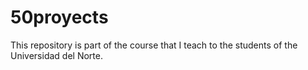 # 50proyects

This repository is part of the course that I teach to the students of the Universidad del Norte.
